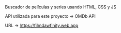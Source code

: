 Buscador de películas y series usando HTML, CSS y JS

API utilizada para este proyecto -> OMDb API

URL -> https://filmdawfinity.web.app
